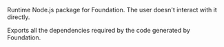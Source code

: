 Runtime Node.js package for Foundation. The user doesn't interact with it directly.

Exports all the dependencies required by the code generated by Foundation.

